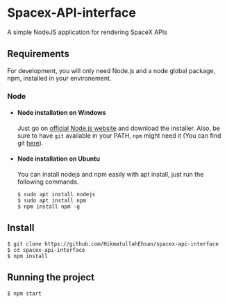 
# Spacex-API-interface

A simple NodeJS application for rendering SpaceX APIs


## Requirements

For development, you will only need Node.js and a node global package, npm, installed in your environement.

### Node
- #### Node installation on Windows

  Just go on [official Node.js website](https://nodejs.org/) and download the installer.
Also, be sure to have `git` available in your PATH, `npm` might need it (You can find git [here](https://git-scm.com/)).

- #### Node installation on Ubuntu

  You can install nodejs and npm easily with apt install, just run the following commands.

      $ sudo apt install nodejs
      $ sudo apt install npm
      $ npm install npm -g


    

###

## Install

    $ git clone https://github.com/HikmatullahEhsan/spacex-api-interface
    $ cd spacex-api-interface
    $ npm install

## Running the project

    $ npm start

